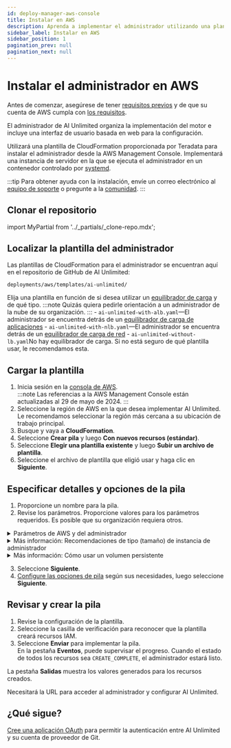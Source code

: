 ```yaml
---
id: deploy-manager-aws-console
title: Instalar en AWS
description: Aprenda a implementar el administrador utilizando una plantilla de CloudFormation.
sidebar_label: Instalar en AWS
sidebar_position: 1
pagination_prev: null
pagination_next: null
---
```


# Instalar el administrador en AWS

Antes de comenzar, asegúrese de tener [requisitos previos](./index.md#prerequisites) y de que su cuenta de AWS cumpla con [los requisitos](../resources/aws-requirements.md).

El administrador de AI Unlimited organiza la implementación del motor e incluye una interfaz de usuario basada en web para la configuración. 

Utilizará una plantilla de CloudFormation proporcionada por Teradata para instalar el administrador desde la AWS Management Console. Implementará una instancia de servidor en la que se ejecuta el administrador en un contenedor controlado por [systemd](../glossary.md#systemd).

:::tip
Para obtener ayuda con la instalación, envíe un correo electrónico al <a href="mailto:aiunlimited.support@Teradata.com">equipo de soporte</a> o pregunte a la [comunidad](https://support.teradata.com/community?id=community_forum&sys_id=b0aba91597c329d0e6d2bd8c1253affa).
:::


## Clonar el repositorio

import MyPartial from '../_partials/_clone-repo.mdx';

<MyPartial />


## Localizar la plantilla del administrador

Las plantillas de CloudFormation para el administrador se encuentran aquí en el repositorio de GitHub de AI Unlimited:

`deployments/aws/templates/ai-unlimited/`

Elija una plantilla en función de si desea utilizar un [equilibrador de carga](../glossary.md#load-balancer) y de qué tipo.
:::note
Quizás quiera pedirle orientación a un administrador de la nube de su organización.
:::
    \- `ai-unlimited-with-alb.yaml`—El administrador se encuentra detrás de un [equilibrador de carga de aplicaciones](../glossary.md#application-load-balancer)
    \- `ai-unlimited-with-nlb.yaml`—El administrador se encuentra detrás de un [equilibrador de carga de red](../glossary.md#network-load-balancer)
    \- `ai-unlimited-without-lb.yaml`No hay equilibrador de carga. Si no está seguro de qué plantilla usar, le recomendamos esta.


## Cargar la plantilla	

1. Inicia sesión en la [consola de AWS](https://aws.amazon.com).<br />
   :::note
   Las referencias a la AWS Management Console están actualizadas al 29 de mayo de 2024.
   ::: 
2. Seleccione la región de AWS en la que desea implementar AI Unlimited.<br />
Le recomendamos seleccionar la región más cercana a su ubicación de trabajo principal.
3. Busque y vaya a **CloudFormation**.
4. Seleccione **Crear pila** y luego **Con nuevos recursos (estándar)**.
5. Seleccione **Elegir una plantilla existente** y luego **Subir un archivo de plantilla**.
6. Seleccione el archivo de plantilla que eligió usar y haga clic en **Siguiente**.  

<a id="aws-parms"></a>


## Especificar detalles y opciones de la pila

1. Proporcione un nombre para la pila.
2. Revise los parámetros. Proporcione valores para los parámetros requeridos. Es posible que su organización requiera otros.<br/>

<details>

<summary>Parámetros de AWS y del administrador</summary>

 Los parámetros de cada plantilla varían. Es posible que vea algunos parámetros aquí que no aparecen en la consola.
 
| Parámetro | Descripción | Notas | 
|---------|-------------|-----------|
| Nombre de la pila	| El identificador que le ayuda a encontrar la pila AI Unlimited en una lista de pilas. |Obligatorio<br/>Predeterminado: NA<br/> El nombre solo puede contener caracteres alfanuméricos (distingue entre mayúsculas y minúsculas) y guiones. Debe comenzar con un carácter alfabético y no puede tener más de 128 caracteres.| | El nombre solo puede contener caracteres alfanuméricos (distingue entre mayúsculas y minúsculas) y guiones. Debe comenzar con un carácter alfabético y no puede tener más de 128 caracteres.|
|AiUnlimitedName| El nombre de la instancia de AI Unlimited. |Obligatorio con valor predeterminado<br/>Valor predeterminado: ai-unlimited<br/>El nombre solo puede contener caracteres alfanuméricos (distingue entre mayúsculas y minúsculas) y guiones. Debe comenzar con un carácter alfabético y no puede tener más de 20 caracteres.|
| InstanceType | El tipo de instancia EC2 para el administrador. |Obligatorio con valor predeterminado<br/>Valor predeterminado: t3.micro<br/> **IMPORTANTE**: Si la instancia no tiene el tamaño adecuado, pueden ocurrir errores en la implementación y suspensión del motor, y tendrá que reinstalar el administrador en una instancia más grande.  Consulte *Más información: Recomendaciones de tipo (tamaño) de instancia de administrador* debajo de la sección de parámetros. |
| RootVolumeSize | El tamaño del disco raíz que desea adjuntar a la instancia, en GB. | Obligatorio con valor predeterminado<br/>Predeterminado: 20<br/>Admite valores entre 8 y 1000. |
| TerminationProtection | Habilita la protección contra la terminación de instancias. |Obligatorio con valor predeterminado<br/>Valor predeterminado: falso |
|IamRole | Especifica si CloudFormation debe crear una nueva función de IAM o utilizar una existente. |Obligatorio con valor predeterminado<br/>Predeterminado: Nuevo<br/>Las opciones admitidas son: Nuevo o Existente |
|IamRoleName | El nombre del rol de IAM que se asignará a la instancia, ya sea un rol de IAM existente o uno recién creado. |Opcional con valor predeterminado<br/>Valor predeterminado: ai-unlimited-iam-role<br/>Si se nombra un nuevo rol de IAM, CloudFormation requiere la capacidad CAPABILITY_NAMED_IAM. Déjelo en blanco para usar un nombre generado automáticamente. |
|IamPermissionsBoundary	| El ARN del límite de permisos de IAM para asociar con el rol de IAM asignado a la instancia. |Opcional<br/>Predeterminado: NA |
|AvailabilityZone | La zona de disponibilidad en la que desea implementar la instancia. |Obligatorio<br/>Predeterminado: NA<br/>El valor debe coincidir con la subred, la zona de cualquier volumen preexistente y el tipo de instancia debe estar disponible en la zona seleccionada. |
|LoadBalancerScheme	|Si se utiliza un equilibrador de carga, este campo especifica si la instancia es accesible desde Internet o solo desde dentro de la VPC.	|Opcional con valor predeterminado<br/>Valor predeterminado: orientado a Internet<br/>El nombre DNS de un equilibrador de carga orientado a Internet se puede resolver públicamente en las direcciones IP públicas de los nodos. Por lo tanto, los equilibradores de carga orientados a Internet pueden enrutar solicitudes de clientes a través de Internet.<br/>Los nodos de un equilibrador de carga interno solo tienen direcciones IP privadas. El nombre DNS de un equilibrador de carga interno se puede resolver públicamente en las direcciones IP personales de los nodos. Por lo tanto, los equilibradores de carga internos pueden enrutar solicitudes de clientes con acceso a la VPC para el equilibrador de carga.|
|LoadBalancerSubnetOne | La subred donde se aloja el equilibrador de carga. La subred determina las zonas de disponibilidad, las direcciones IP y los puntos finales del equilibrador de carga. |Opcional con valor predeterminado<br/>Valor predeterminado: NA<br/>Debe definir un mínimo de una subred disponible para crear un Network Load Balancer (NLB) y dos subredes para un Application Load Balancer (ALB).|
| LoadBalancerSubnetTwo| La subred donde está alojado el equilibrador de carga. |Opcional. Esta opción solo está disponible en la plantilla con ALB.<br/>Predeterminado: NA<br/>|Esta subred debe estar en una zona de disponibilidad diferente a la primera subred que eligió.|
|HostedZoneID | El ID que Amazon Route 53 asignó a la zona alojada cuando la creó.|Opcional<br/>Predeterminado: NA<br/>Cada zona hospedada corresponde a un nombre de dominio o, posiblemente, a un subdominio. La zona hospedada es el contenedor de los registros DNS, donde configura cómo interactúa el mundo con su dominio, como apuntarlo a una dirección IP con un registro.<br/>En la consola de AWS, vaya a **Route 53** &gt; **Zonas hospedadas**. Busque su nombre de dominio registrado y el ID de zona hospedada correspondiente.|
|DnsName| El nombre del dominio. En el caso de las zonas alojadas públicas, este es el nombre que registró con su registrador de DNS. |Opcional<br/>Predeterminado: NA<br/>Para obtener información sobre cómo especificar caracteres distintos de az, 0-9 y - (guion) y cómo especificar nombres de dominio internacionalizados, consulte [Crear zona alojada](https://docs.aws.amazon.com/Route53/latest/APIReference/API_CreateHostedZone.html).|
|Private	|Especifica si el servicio se implementa en una red privada sin IP públicas.|Obligatorio<br/>Predeterminado: falso <br/>Asegúrese de seleccionar la opción `Habilitar asignación automática de direcciones IPv4 públicas` en la subred donde reside el administrador. Si no selecciona esta opción, la instalación puede fallar.|
|Session	|Especifica si puede utilizar AWS Session Manager para acceder a la instancia.|Obligatorio<br/>Predeterminado: falso |
|Vpc		|La red en la que desea implementar la instancia.|Obligatorio<br/>Predeterminado: NA|
|Subnet	|La subred en la que desea implementar la instancia.|Obligatorio<br/>Predeterminado: NA<br/>La subred debe residir en la zona de disponibilidad seleccionada.|
|KeyName		|El par de claves pública y privada que le permite conectarse de forma segura a su instancia después de que se inicie. Cuando crea una cuenta de AWS, este es el par de claves que crea en su región preferida.|Opcional<br/>Predeterminado: NA<br/>Deje este campo en blanco si no desea incluir las claves SSH.|
|AccessCIDR	|El rango de direcciones IP CIDR al que se le permite acceder a la instancia. |Opcional<br/>Valor predeterminado: NA<br/>Recomendamos configurar este valor en un rango de IP de confianza. Defina al menos una de las siguientes opciones: AccessCIDR, PrefixList o SecurityGroup para permitir el tráfico entrante, a menos que cree reglas de ingreso de grupos de seguridad personalizadas.|
|PrefixList	|La lista de prefijos que puede utilizar para comunicarse con la instancia. Es una colección de bloques CIDR que definen un conjunto de rangos de direcciones IP que requieren la misma implementación de políticas.|Opcional<br/>Valor predeterminado: NA<br/>Defina al menos uno de los siguientes: AccessCIDR, PrefixList o SecurityGroup para permitir el tráfico entrante, a menos que cree reglas de ingreso de grupos de seguridad personalizadas. Asegúrese de ingresar el nombre de la lista de prefijos, no el ID.|
|SecurityGroup	|El firewall virtual que controla el tráfico entrante y saliente a la instancia. |Opcional<br/>Valor predeterminado: NA<br/>Se implementa como un conjunto de reglas que especifican qué protocolos, puertos y direcciones IP o bloques CIDR tienen permitido acceder a la instancia. Defina al menos uno de AccessCIDR, PrefixList o SecurityGroup para permitir el tráfico entrante a menos que cree reglas de ingreso de grupos de seguridad personalizadas.|
|AIUnlimitedHttpPort		|El puerto para acceder a la interfaz de usuario de AI Unlimited.|Obligatorio con valor predeterminado<br/>Predeterminado: 3000|
|AIUnlimitedGrpcPort		|El puerto para acceder a la API de AI Unlimited.|Obligatorio con valor predeterminado<br/>Predeterminado: 3282|
|AIUnlimitedVersion		|La versión de AI Unlimited que desea implementar.|Obligatorio con valor predeterminado<br/>Predeterminado: último<br/>El valor es una etiqueta de versión del contenedor.|
|UsePersistentVolume|Especifica si desea utilizar un volumen persistente nuevo o existente para almacenar datos. Consulte *Más información: Uso de un volumen persistente* debajo de la sección de parámetros. |Opcional con valor predeterminado<br/>Predeterminado: Nuevo<br/>Las opciones admitidas son un nuevo volumen persistente o uno existente, según su caso de uso.|
|PersistentVolumeSize	|El tamaño del volumen persistente que conecta a la instancia, en GB.|Obligatorio con valor predeterminado<br/>Predeterminado: 20<br/>Admite valores entre 8 y 1000. |
|ExistingPersistentVolumeId		|El ID del volumen persistente existente que adjunta a la instancia. |Obligatorio si UsePersistentVolume está configurado como Existente.<br/>Predeterminado: NA<br/>El volumen persistente debe estar en la misma zona de disponibilidad que la instancia de AI Unlimited.|
|PersistentVolume<br/>DeletionPolicy		|El comportamiento del volumen persistente cuando se elimina la implementación de CloudFormation.|Obligatorio por defecto|Eliminar <br/>Predeterminado: Conservar <br/>Las opciones admitidas son: Eliminar, Conservar, RetainExceptOnCreate e Instantánea.|
|LatestAmiId	|El ID de la imagen que apunta a la última versión de AMI. Este valor se utiliza para la búsqueda de SSM.|Obligatorio con valor predeterminado<br/>Predeterminado: NA<br/>Esta implementación utiliza la última imagen ami-amazon-linux-latest/amzn2-ami-hvm-x86_64-gp2 disponible.<br/>**IMPORTANTE**: Cambiar este valor puede romper la pila.

</details>

<details>

<summary>Más información: Recomendaciones de tipo (tamaño) de instancia de administrador</summary>

Para la versión preliminar pública de pago de AI Unlimited, en función de la cantidad de operaciones de implementación y suspensión de motores simultáneas, recomendamos estos tipos de instancias t3. El rendimiento de los demás tipos de instancias disponibles puede variar.

| Tipo de instancia | Operaciones concurrentes |
|---------|-------------|
|t3.micro |1 |
|t3.small |hasta 5 |
|t3.medium |hasta 10 |
|t3.large |hasta 20 |
|t3.xlarge |más de 21 

La concurrencia aumentará cuando AI Unlimited se lance para disponibilidad general.

</details>

<details>

<summary>Más información: Cómo usar un volumen persistente</summary>

La instancia del administrador se ejecuta en un contenedor y guarda sus datos de configuración en una base de datos en el volumen raíz de la instancia. Estos datos se conservan si apaga, reinicia o crea una instantánea y vuelve a iniciar la instancia. 

Un volumen persistente almacena datos de una aplicación en contenedores más allá de la vida útil del contenedor, pod o nodo en el que se ejecuta. 


**Sin un volumen persistente**

Si el contenedor, el pod o el nodo fallan o finalizan, perderá los datos de configuración del administrador. Puede implementar una nueva instancia del administrador, pero no en el mismo estado que la que se perdió.


**Con un volumen persistente**

Si el contenedor, pod o nodo falla o finaliza, y los datos de configuración del administrador se almacenan en un volumen persistente, puede implementar una nueva instancia de administrador que tenga la misma configuración que la que se perdió.


**Ejemplo**

1. Implemente el administrador e incluya estos parámetros:
   - `UsePersistentVolume`: **Nuevo**
   - `PersistentVolumeDeletionPolicy`: **Conservar**
2. Después de crear la pila, en la pestaña **Salidas**, anote el `volume-id`.
3. Utilice AI Unlimited.
4. Si se pierde la instancia del administrador, vuelva a implementar el administrador e incluya estos parámetros:
   - `UsePersistentVolume`: **Nuevo**
   - `PersistentVolumeDeletionPolicy`: **Conservar** 
   - `ExistingPersistentVolumeId`: el valor que anotó en el paso 2
   
 La nueva instancia del administrador tiene la misma configuración que la que se perdió.

</details>


3. Seleccione **Siguiente**.
4. [Configure las opciones de pila](https://docs.aws.amazon.com/AWSCloudFormation/latest/UserGuide/cfn-console-add-tags.html) según sus necesidades, luego seleccione **Siguiente**. 


## Revisar y crear la pila

1. Revise la configuración de la plantilla. 
2. Seleccione la casilla de verificación para reconocer que la plantilla creará recursos IAM. 
3. Seleccione **Enviar** para implementar la pila.<br />
En la pestaña **Eventos**, puede supervisar el progreso. Cuando el estado de todos los recursos sea `CREATE_COMPLETE`, el administrador estará listo. 

La pestaña **Salidas** muestra los valores generados para los recursos creados.

Necesitará la URL para acceder al administrador y configurar AI Unlimited.


## ¿Qué sigue?

[Cree una aplicación OAuth](../resources/create-oauth-app.md) para permitir la autenticación entre AI Unlimited y su cuenta de proveedor de Git.



